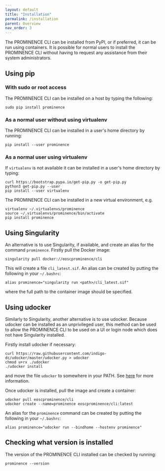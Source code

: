 ```yaml
---
layout: default
title: "Installation"
permalink: /installation
parent: Overview
nav_order: 3
---
```


The PROMINENCE CLI can be installed from PyPI, or if preferred, it can be run using containers. It is possible for normal users to install the PROMINENCE CLI without having to request any assistance from their system administrators.

## Using pip

### With sudo or root access
The PROMINENCE CLI can be installed on a host by typing the following:
```
sudo pip install prominence
```

### As a normal user without using virtualenv
The PROMINENCE CLI can be installed in a user's home directory by running:
```
pip install --user prominence
```

### As a normal user using virtualenv
If `virtualenv` is not available it can be installed in a user's home directory by typing:
```
curl https://bootstrap.pypa.io/get-pip.py -o get-pip.py
python3 get-pip.py --user
pip install --user virtualenv
```
The PROMINENCE CLI can be installed in a new virtual environment, e.g.
```
virtualenv ~/.virtualenvs/prominence
source ~/.virtualenvs/prominence/bin/activate
pip install prominence
```

## Using Singularity

An alternative is to use Singularity, if available, and create an alias for the command `prominence`. Firstly pull the Docker image:
```
singularity pull docker://eoscprominence/cli
```
This will create a file `cli_latest.sif`.  An alias can be created by putting the following in your `~/.bashrc`: 
```
alias prominence="singularity run <path>/cli_latest.sif"
```
where the full path to the container image should be specified.

## Using udocker

Similarly to Singularity, another alternative is to use udocker. Because udocker can be installed as an unprivileged user, this method can be used to allow the PROMINENCE CLI to be used on a UI or login node which does not have Singularity installed.

Firstly install udocker if necessary:
```
curl https://raw.githubusercontent.com/indigo-dc/udocker/master/udocker.py > udocker
chmod u+rx ./udocker
./udocker install
```
and move the file `udocker` to somewhere in your PATH. See [here](https://github.com/indigo-dc/udocker/blob/master/doc/installation_manual.md) for more information.

Once udocker is installed, pull the image and create a container:
```
udocker pull eoscprominence/cli
udocker create --name=prominence eoscprominence/cli:latest
```
An alias for the `prominence` command can be created by putting the following in your `~/.bashrc`: 
```
alias prominence="udocker run --bindhome --hostenv prominence"
```

## Checking what version is installed
The version of the PROMINENCE CLI installed can be checked by running:
```
prominence --version
```

